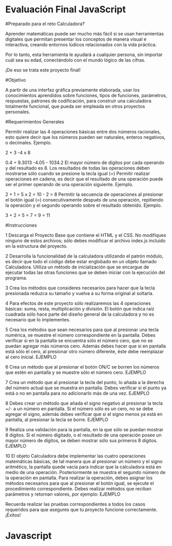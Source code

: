 # Evaluación Final JavaScript

 #Preparado para el reto Calculadora?


Aprender matemáticas puede ser mucho más fácil si se usan herramientas digitales que permitan presentar los conceptos de manera visual e interactiva, creando entornos lúdicos relacionados con la vida práctica.

Por lo tanto, esta herramienta le ayudará a cualquier persona, sin importar cuál sea su edad, conectándolo con el mundo lógico de las cifras.

¡De eso se trata este proyecto final!

#Objetivo

A partir de una interfaz gráfica previamente elaborada, usar los conocimientos aprendidos sobre funciones, tipos de funciones, parámetros, respuestas, patrones de codificación, para construir una calculadora totalmente funcional, que pueda ser empleada en otros proyectos personales.

#Requerimientos Generales

Permitir realizar las 4 operaciones básicas entre dos números racionales, esto quiere decir que los números pueden ser naturales, enteros negativos, o decimales. Ejemplo. 

2 + 3 -4 x 8

0.4 ÷ 9.3013 -4.05 - 1034.2
El mayor número de dígitos por cada operando y del resultado es 8.
Los resultados de todas las operaciones deben mostrarse sólo cuando se presione la tecla igual (=)
Permitir realizar operaciones en cadena, es decir que el resultado de una operación puede ser el primer operando de una operación siguiente. Ejemplo. 

2 + 1 = 5 x 2 = 10 - 2 = 8
Permitir la secuencia de operaciones al presionar el botón igual (=) consecutivamente después de una operación, repitiendo la operación y el segundo operando sobre el resultado obtenido. Ejemplo. 

3 + 2 = 5 = 7 = 9 = 11

#Instrucciones

1 Descarga el Proyecto Base que contiene el HTML y el CSS. No modifiques ninguno de estos archivos; sólo debes modificar el archivo index.js incluido en la estructura del proyecto.

2 Desarrolla la funcionalidad de la calculadora utilizando el patrón módulo, es decir que todo el código debe estar englobado en un objeto llamado Calculadora. Utiliza un método de inicialización que se encargue de ejecutar todas las otras funciones que se deben iniciar con la ejecución del programa.

3 Crea los métodos que consideres necesarios para hacer que la tecla presionada reduzca su tamaño y vuelva a su forma original al soltarla.

4 Para efectos de este proyecto sólo realizaremos las 4 operaciones básicas: suma, resta, multiplicación y división. El botón que indica raíz cuadrada sólo hace parte del diseño general de la calculadora y no es necesario que lo implementes.

5 Crea los métodos que sean necesarios para que al presionar una tecla numérica, se muestre el número correspondiente en la pantalla. Debes verificar si en la pantalla se encuentra sólo el número cero, que no se puedan agregar más números cero. Además debes hacer que si en pantalla está sólo el cero, al presionar otro número diferente, éste debe reemplazar al cero inicial.
EJEMPLO

6 Crea un método que al presionar el botón ON/C se borren los números que estén en pantalla y se muestre sólo el número cero.
EJEMPLO

7 Crea un método que al presionar la tecla del punto, lo añada a la derecha del número actual que se muestra en pantalla. Debes verificar si el punto ya está o no en pantalla para no adicionarlo más de una vez.
EJEMPLO

8 Debes crear un método que añada el signo negativo al presionar la tecla +/- a un número en pantalla. Si el número sólo es un cero, no se debe agregar el signo, además debes verificar que si el signo menos ya está en pantalla, al presionar la tecla se borre.
EJEMPLO

9 Realiza una validación para la pantalla, en la que sólo se puedan mostrar 8 dígitos. Si el número digitado, o el resultado de una operación posee un mayor número de dígitos, se deben mostrar sólo sus primeros 8 dígitos.
EJEMPLO

10 El objeto Calculadora debe implementar las cuatro operaciones matemáticas básicas, de tal manera que al presionar un número y el signo aritmético, la pantalla quede vacía para indicar que la calculadora está en medio de una operación. Posteriormente se muestra el segundo número de la operación en pantalla. Para realizar la operación, debes asignar los métodos necesarios para que al presionar el botón igual, se ejecute el procedimiento correspondiente. Debes realizar métodos que reciban parámetros y retornan valores, por ejemplo:
EJEMPLO

Recuerda realizar las pruebas correspondientes a todos los casos requeridos para que asegures que tu proyecto funcione correctamente.¡Éxitos! 
# Javascript
